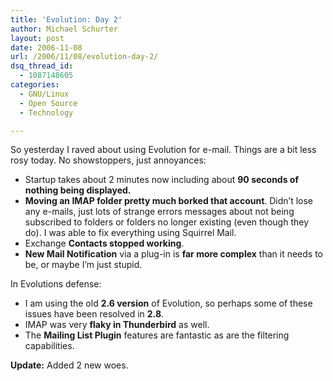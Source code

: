 ```yaml
---
title: 'Evolution: Day 2'
author: Michael Schurter
layout: post
date: 2006-11-08
url: /2006/11/08/evolution-day-2/
dsq_thread_id:
  - 1087148605
categories:
  - GNU/Linux
  - Open Source
  - Technology

---
```

So yesterday I raved about using Evolution for e-mail. Things are a bit less rosy today. No showstoppers, just annoyances:

  * Startup takes about 2 minutes now including about **90 seconds of nothing being displayed.**
  * **Moving an IMAP folder pretty much borked that account**. Didn&#8217;t lose any e-mails, just lots of strange errors messages about not being subscribed to folders or folders no longer existing (even though they do). I was able to fix everything using Squirrel Mail.
  * Exchange **Contacts stopped working**.
  * **New Mail Notification** via a plug-in is **far more complex** than it needs to be, or maybe I&#8217;m just stupid.

In Evolutions defense:

  * I am using the old **2.6 version** of Evolution, so perhaps some of these issues have been resolved in **2.8**.
  * IMAP was very **flaky in Thunderbird** as well.
  * The **Mailing List Plugin** features are fantastic as are the filtering capabilities.

**Update:** Added 2 new woes.